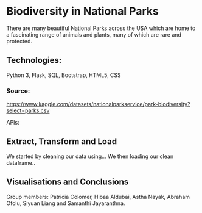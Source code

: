 # Biodiversity in National Parks

There are many beautiful National Parks across the USA which are home to a fascinating range of animals and plants, many of which are rare and protected.

## Technologies: 
Python 3, Flask, SQL, Bootstrap, HTML5, CSS

### Source:
https://www.kaggle.com/datasets/nationalparkservice/park-biodiversity?select=parks.csv

APIs:

## Extract, Transform and Load
We started by cleaning our data using...
We then loading our clean dataframe..


## Visualisations and Conclusions

Group members: Patricia Colomer, Hibaa Aldubai, Astha Nayak, Abraham Ofolu, Siyuan Liang and Samanthi Jayaranthna.
